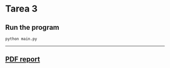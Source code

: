 # Tarea 3

## Run the program

```bash
python main.py
```

---

## [PDF report](../reports/Tarea_3_SO_Jorge_Juarez.pdf)